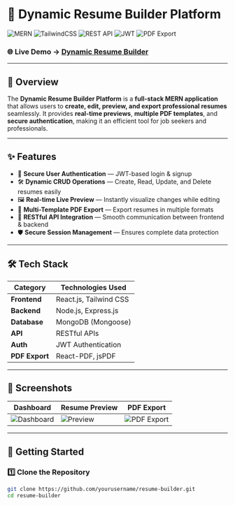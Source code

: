 # 🚀 Dynamic Resume Builder Platform  

![MERN](https://img.shields.io/badge/MERN-Stack-4CAF50?style=for-the-badge&logo=mongodb&logoColor=white)
![TailwindCSS](https://img.shields.io/badge/Styled_with-TailwindCSS-38B2AC?style=for-the-badge&logo=tailwind-css&logoColor=white)
![REST API](https://img.shields.io/badge/API-RESTful-FF9800?style=for-the-badge&logo=fastapi&logoColor=white)
![JWT](https://img.shields.io/badge/Auth-JWT%20Secure-007ACC?style=for-the-badge&logo=json-web-tokens&logoColor=white)
![PDF Export](https://img.shields.io/badge/Feature-Multi%20Template%20PDF-9C27B0?style=for-the-badge)

### 🌐 **Live Demo** → [Dynamic Resume Builder](https://resumemern-frontend-l7rz.onrender.com/)

---

## 📌 Overview  

The **Dynamic Resume Builder Platform** is a **full-stack MERN application** that allows users to **create, edit, preview, and export professional resumes** seamlessly. It provides **real-time previews**, **multiple PDF templates**, and **secure authentication**, making it an efficient tool for job seekers and professionals.

---

## ✨ Features  

- 🔐 **Secure User Authentication** — JWT-based login & signup  
- 🛠 **Dynamic CRUD Operations** — Create, Read, Update, and Delete resumes easily  
- 🖼 **Real-time Live Preview** — Instantly visualize changes while editing  
- 📄 **Multi-Template PDF Export** — Export resumes in multiple formats  
- 🧩 **RESTful API Integration** — Smooth communication between frontend & backend  
- 🛡 **Secure Session Management** — Ensures complete data protection  

---

## 🛠 Tech Stack  

| **Category**   | **Technologies Used** |
|---------------|------------------------|
| **Frontend**  | React.js, Tailwind CSS |
| **Backend**   | Node.js, Express.js    |
| **Database**  | MongoDB (Mongoose)     |
| **API**       | RESTful APIs           |
| **Auth**      | JWT Authentication     |
| **PDF Export**| React-PDF, jsPDF       |

---

## 📸 Screenshots  

| Dashboard | Resume Preview | PDF Export |
|-----------|---------------|------------|
| ![Dashboard](https://via.placeholder.com/400x220/1E3A8A/FFFFFF?text=Dashboard) | ![Preview](https://via.placeholder.com/400x220/2563EB/FFFFFF?text=Live+Preview) | ![PDF Export](https://via.placeholder.com/400x220/9333EA/FFFFFF?text=PDF+Export) |

---

## 🚀 Getting Started  

### 1️⃣ Clone the Repository  
```bash
git clone https://github.com/yourusername/resume-builder.git
cd resume-builder
